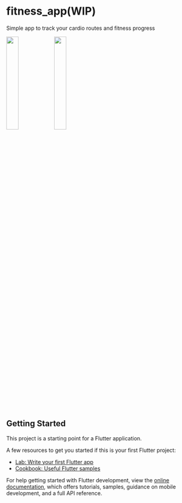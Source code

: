 # fitness_app(WIP)

Simple app to track your cardio routes and fitness progress

<img src="https://user-images.githubusercontent.com/23361087/233647136-560fd1b6-47b7-4ce0-8ed7-11b95dd59f1e.png" width=25% height=25%><img src="https://user-images.githubusercontent.com/23361087/233647207-ab80ab67-367a-4db1-a1b9-316a30414669.png" width=25% height=25%>




## Getting Started

This project is a starting point for a Flutter application.

A few resources to get you started if this is your first Flutter project:

- [Lab: Write your first Flutter app](https://docs.flutter.dev/get-started/codelab)
- [Cookbook: Useful Flutter samples](https://docs.flutter.dev/cookbook)

For help getting started with Flutter development, view the
[online documentation](https://docs.flutter.dev/), which offers tutorials,
samples, guidance on mobile development, and a full API reference.
